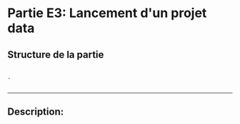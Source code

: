 
# Partie E3: Lancement d'un projet data

## Structure de la partie

```

.


``` 

***

## Description: